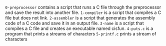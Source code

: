 `0-preprocessor` contains a script that runs a C file through the preprocessor and save the result into another file.
`1-compiler` is a script that compiles a C file but does not link.
`2-assembler` is a script that generates the assembly code of a C code and save it in an output file.
`3-name` is a script that compiles a C file and creates an executable named cisfun.
`4-puts.c` is a program that prints a streams of characters
`5-printf.c` prints a stream of characters
